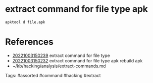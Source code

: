 # extract command for file type apk
```bash
apktool d file.apk
```

# References
- [20221003150239](/zet/20221003150239/README.md) extract command for file type
- [20221003150232](/zet/20221003150232/README.md) extract command for file type apk rebuild apk
- ~/kb/hacking/analysis/extract-commands.md

Tags:
    #assorted #command #hacking #extract
